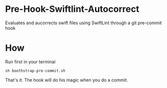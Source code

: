 # Pre-Hook-Swiftlint-Autocorrect
Evaluates and aucorrects swift files using SwiftLint through a git pre-commit hook


# How
Run first in your terminal

`sh boothstrap-pre-commit.sh` 

That's it. The hook will do his magic when you do a commit.
